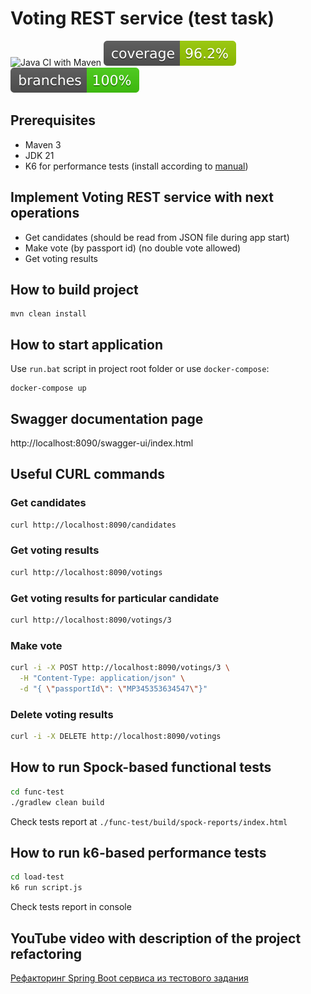 # Voting REST service (test task)

![Java CI with Maven](https://github.com/andrei-punko/voting-service/workflows/Java%20CI%20with%20Maven/badge.svg)
[![Coverage](.github/badges/jacoco.svg)](https://github.com/andrei-punko/voting-service/actions/workflows/maven.yml)
[![Branches](.github/badges/branches.svg)](https://github.com/andrei-punko/voting-service/actions/workflows/maven.yml)

## Prerequisites

- Maven 3
- JDK 21
- K6 for performance tests (install according to [manual](https://k6.io/docs/getting-started/installation))

## Implement Voting REST service with next operations

- Get candidates (should be read from JSON file during app start)
- Make vote (by passport id) (no double vote allowed)
- Get voting results

## How to build project

    mvn clean install

## How to start application

Use `run.bat` script in project root folder or use `docker-compose`:

```
docker-compose up
```

## Swagger documentation page

http://localhost:8090/swagger-ui/index.html

## Useful CURL commands

### Get candidates

```bash
curl http://localhost:8090/candidates
```

### Get voting results

```bash
curl http://localhost:8090/votings
```

### Get voting results for particular candidate

```bash
curl http://localhost:8090/votings/3
```

### Make vote

```bash
curl -i -X POST http://localhost:8090/votings/3 \
  -H "Content-Type: application/json" \
  -d "{ \"passportId\": \"MP345353634547\"}"
```

### Delete voting results

```bash
curl -i -X DELETE http://localhost:8090/votings
```

## How to run Spock-based functional tests

```bash
cd func-test
./gradlew clean build
```

Check tests report at `./func-test/build/spock-reports/index.html`

## How to run k6-based performance tests

```bash
cd load-test
k6 run script.js
```

Check tests report in console

## YouTube video with description of the project refactoring

[Рефакторинг Spring Boot сервиса из тестового задания](https://youtu.be/esueccOEQZE)
